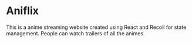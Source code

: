 # Aniflix
This is a anime streaming website created using React and Recoil for state management. People can watch trailers of all the animes
